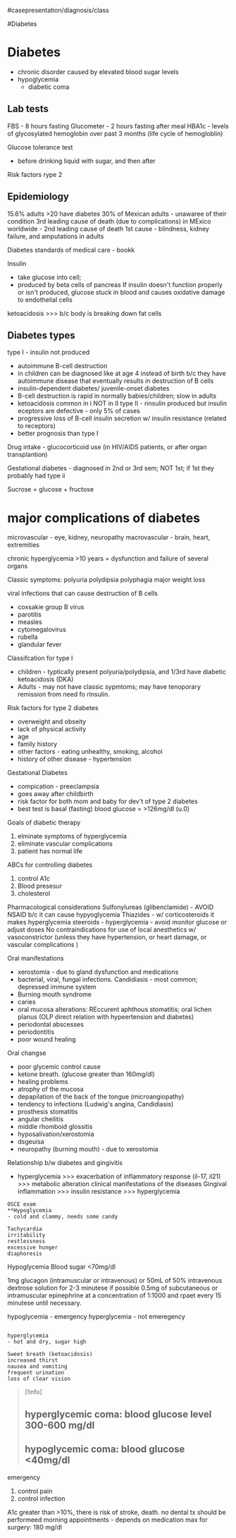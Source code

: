 #casepresentation/diagnosis/class 

#Diabetes

# Diabetes
- chronic disorder caused by elevated blood sugar levels
- hypoglycemia
	- diabetic coma

## Lab tests
FBS - 8 hours fasting
Glucometer - 2 hours fasting after meal
HBA1c - levels of glycosylated hemoglobin over past 3 months (life cycle of hemogloblin)

Glucose tolerance test
- before drinking liquid with sugar, and then after

Risk factors rype 2

## Epidemiology

15.6% adults >20 have diabetes
30% of Mexican adults - unawaree of their condition
3rd leading cause of death (due to complications) in MExico
worldwide - 2nd leading cause of death
1st cause - blindness, kidney failure, and amputations in adults

Diabetes standards of medical care - bookk

Insulin
- take glucose into cell;
- produced by beta cells of pancreas
If insulin doesn't function properly or isn't produced, glucose stuck in blood and causes oxidative damage to endothelial cells

ketoacidosis >>> b/c body is breaking down fat cells 

## Diabetes types
type I - insulin not produced
- autoimmune B-cell destruction
- in children can be diagnosed like at age 4 instead of birth b/c they have autoimmune disease that eventually results in destruction of B cells
- insulin-dependent diabetes/ juvenile-onset diabetes
- B-cell destruction is rapid in normally babies/children; slow in adults
- ketoacidosis common in i NOT in II
type II - rinsulin produced but insulin eceptors are defective - only 5% of cases
- progressive loss of B-cell insulin secretion w/ insulin resistance (related to receptors)
- better prognosis than type I

Drug intake - glucocorticoid use (in HIV/AIDS patients, or after organ transplantion)

Gestational diabetes - diagnosed in 2nd or 3rd sem; NOT 1st; if 1st they probably had type ii

Sucrose = glucose + fructose

# major complications of diabetes
microvascular - eye, kidney, neuropathy
macrovascular - brain, heart, extremities

chronic hyperglycemia >10 years = dysfunction and failure of several organs

Classic symptoms:
polyuria
polydipsia
polyphagia
major weight loss

viral infections that can cause destruction of B cells
- coxsakie group B virus
- parotitis
- measles
- cytomegalovirus
- rubella
- glandular fever

Classifcation for type I
- children - typtically present polyuria/polydipsia, and 1/3rd have diabetic ketoacidosis (DKA)
- Adults - may not have classic sypmtoms; may have tenoporary remission from need fo rinsulin.

Risk factors for type 2 diabetes
- overweight and obseity
- lack of physical activity
- age
- family history
- other factors - eating unhealthy, smoking, alcohol
- history of other disease - hypertension

Gestational Diabetes
- compication - preeclampsia
- goes away after childbirth
- risk factor for both mom and baby for dev't of type 2 diabetes
- best test is basal (fasting) blood glucose = >126mg/dl (u.0)

Goals of diabetic therapy
1. elminate symptoms of hyperglycemia
2. eliminate vascular complications
3. patient has normal life

ABCs for controlling diabetes
1) control A1c
2) Blood presesur
3) cholesterol 

Pharmacological considerations
Sulfonylureas (glibenclamide) - AVOID NSAID b/c it can cause hypyoglycemia
Thiazides - w/ corticosteroids it makes hyperglycemia
steeroids - hyperglycemia - avoid monitor glucose or adjust doses
No contraindications for use of local anesthetics w/ vasoconstrictor (unless they have hypertension, or heart damage, or vascular complications )

Oral manifestations
- xerostomia - due to gland dysfunction and medications
- bacterial, viral, fungal infections. Candidiasis - most common; depressed immune system
- Burning mouth syndrome
- caries
- oral mucosa alterations: REccurent aphthous stomatitis; oral lichen planus (OLP direct relation with hypeertension and diabetes)
- periodontal abscesses
- periodontitis
- poor wound healing

Oral changse
- poor glycemic control cause
- ketone breath. (glucose greater than 160mg/dl)
- healing problems
- atrophy of the mucosa
- depapilation of the back of the tongue (microangiopathy)
- tendency to infections (Ludwig's angina, Candidiasis)
- prosthesis stomatitis
- angular cheilitis
- middle rhomboid glossitis
- hyposalivation/xerostomia
- dsgeuisa
- neuropathy (burning mouth) - due to xerostomia

Relationship b/w diabetes and gingivitis
- hyperglycemia >>> exacerbation of inflammatory response (il-17, il21) >>> metabolic alteration clinical manifestations of the diseases
Gingival inflammation >>> insulin resistance >>> hyperglycemia

```
OSCE exam
**Hypoglycemia
- cold and clammy, needs some candy

Tachycardia
irritability
restlessness
excessive hunger
diaphoresis
```

Hypoglycemia
Blood sugar <70mg/dl

1mg glucagon (intramuscular or intravenous) or 50mL of 50% intravenous dextrose solution for 2-3 minutese if possible
0.5mg of subcutaneous or intramuscular epinephrine at a concentration of 1:1000 and rpaet every 15 minutese until necessary.

hypoglycemia - emergency
hyperglycemia - not emeregency

```

hyperglycemia
- hot and dry, sugar high

Sweet breath (ketoacidosis)
increased thirst 
nausea and vomiting
frequent urination
loss of clear vision
```

> [!info] 
> ## hyperglycemic coma: blood glucose level 300-600 mg/dl
> ## hypoglycemic coma: blood glucose <40mg/dl


emergency
1. control pain
2. control infection


A1c greater than >10%, there is risk of stroke, death. no dental tx should be performeed
morning appointments - depends on medication
max for surgery: 180 mg/dl